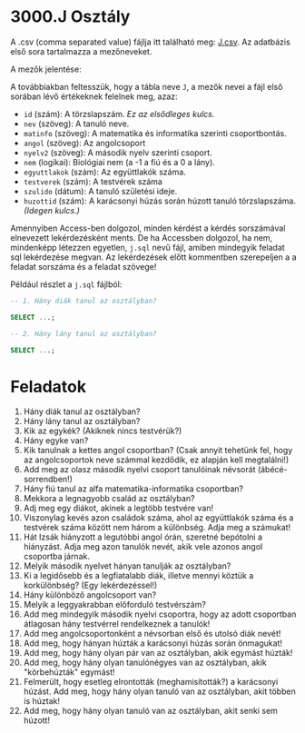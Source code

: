 # 3000.J Osztály
A .csv (comma separated value) fájlja itt található meg: [J.csv](J.csv).
Az adatbázis első sora tartalmazza a mezőneveket.

A mezők jelentése:

A továbbiakban feltesszük, hogy a tábla neve ``J``, a mezők nevei a fájl első sorában lévő értékeknek felelnek meg, azaz: 
- ``id`` (szám): A törzslapszám. *Ez az elsődleges kulcs.*
- ``nev`` (szöveg): A tanuló neve.
- ``matinfo`` (szöveg): A matematika és informatika szerinti csoportbontás.
- ``angol`` (szöveg): Az angolcsoport
- ``nyelv2`` (szöveg): A második nyelv szerinti csoport.
- ``nem`` (logikai): Biológiai nem (a -1 a fiú és a 0 a lány).
- ``egyuttlakok`` (szám): Az együttlakók száma. 
- ``testverek`` (szám): A testvérek száma
- ``szulido`` (dátum): A tanuló születési ideje.
- ``huzottid`` (szám): A karácsonyi húzás során húzott tanuló törzslapszáma. *(Idegen kulcs.)*

Amennyiben Access-ben dolgozol, minden kérdést a kérdés sorszámával elnevezett lekérdezésként ments.
De ha Accessben dolgozol, ha nem, mindenképp létezzen egyetlen,  ``j.sql`` nevű fájl, amiben mindegyik feladat sql lekérdezése megvan.
Az lekérdezések előtt kommentben szerepeljen a a feladat sorszáma és a feladat szövege!

Például részlet a ``j.sql`` fájlból:

```sql
-- 1. Hány diák tanul az osztályban?

SELECT ...;

-- 2. Hány lány tanul az osztályban?

SELECT ...;
```

# Feladatok

1. Hány diák tanul az osztályban?
2. Hány lány tanul az osztályban?
3. Kik az egykék? (Akiknek nincs testvérük?)
4. Hány egyke van?
5. Kik tanulnak a kettes angol csoportban? (Csak annyit tehetünk fel, hogy az angolcsoportok neve számmal kezdődik, ez alapján kell megtalálni!)
5. Add meg az olasz második nyelvi csoport tanulóinak névsorát (ábécé-sorrendben!)
6. Hány fiú tanul az alfa matematika-informatika csoportban?
7. Mekkora a legnagyobb család az osztályban?
8. Adj meg egy diákot, akinek a legtöbb testvére van!
9. Viszonylag kevés azon családok száma, ahol az együttlakók száma és a testvérek száma között nem három a különbség. Adja meg a számukat!
10. Hát Izsák hiányzott a legutóbbi angol órán, szeretné bepótolni a hiányzást. Adja meg azon tanulók nevét, akik vele azonos angol csoportba járnak.
11. Melyik második nyelvet hányan tanulják az osztályban?
12. Ki a legidősebb és a legfiatalabb diák, illetve mennyi köztük a korkülönbség? (Egy lekérdezéssel!)
13. Hány különböző angolcsoport van?
14. Melyik a leggyakrabban előforduló testvérszám?
15. Add meg mindegyik második nyelvi csoportra, hogy az adott csoportban átlagosan hány testvérrel rendelkeznek a tanulók!
16. Add meg angolcsoportonként a névsorban első és utolsó diák nevét!
17. Add meg, hogy hányan húzták a karácsonyi húzás során önmagukat!
18. Add meg, hogy hány olyan pár van az osztályban, akik egymást húzták!
19. Add meg, hogy hány olyan tanulónégyes van az osztályban, akik "körbehúzták" egymást!
20. Felmerült, hogy esetleg elrontották (meghamisították?) a karácsonyi húzást. Add meg, hogy hány olyan tanuló van az osztályban, akit többen is húztak!
21. Add meg, hogy hány olyan tanuló van az osztályban, akit senki sem húzott!
